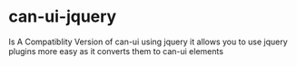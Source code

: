 # can-ui-jquery
Is A Compatiblity Version of can-ui using jquery it allows you to use jquery plugins more easy as it converts them to can-ui elements
